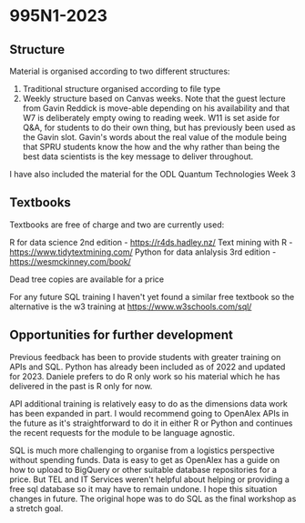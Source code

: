 # 995N1-2023

## Structure

Material is organised according to two different structures:
1. Traditional structure organised according to file type
2. Weekly structure based on Canvas weeks. Note that the guest lecture from Gavin Reddick is move-able depending on his availability and that W7 is deliberately empty owing to reading week. W11 is set aside for Q&A, for students to do their own thing, but has previously been used as the Gavin slot. Gavin's words about the real value of the module being that SPRU students know the how and the why rather than being the best data scientists is the key message to deliver throughout.

I have also included the material for the ODL Quantum Technologies Week 3

## Textbooks
Textbooks are free of charge and two are currently used:

R for data science 2nd edition - https://r4ds.hadley.nz/
Text mining with R - https://www.tidytextmining.com/ 
Python for data anlalysis 3rd edition - https://wesmckinney.com/book/ 

Dead tree copies are available for a price

For any future SQL training I haven't yet found a similar free textbook so the alternative is the w3 training at https://www.w3schools.com/sql/

## Opportunities for further development
Previous feedback has been to provide students with greater training on APIs and SQL. Python has already been included as of 2022 and updated for 2023. Daniele prefers to do R only work so his material which he has delivered in the past is R only for now. 

API additional training is relatively easy to do as the dimensions data work has been expanded in part. I would recommend going to OpenAlex APIs in the future as it's straightforward to do it in either R or Python and continues the recent requests for the module to be language agnostic.

SQL is much more challenging to organise from a logistics perspective without spending funds. Data is easy to get as OpenAlex has a guide on how to upload to BigQuery or other suitable database repositories for a price. But TEL and IT Services weren't helpful about helping or providing a free sql database so it may have to remain undone. I hope this situation changes in future. The original hope was to do SQL as the final workshop as a stretch goal.